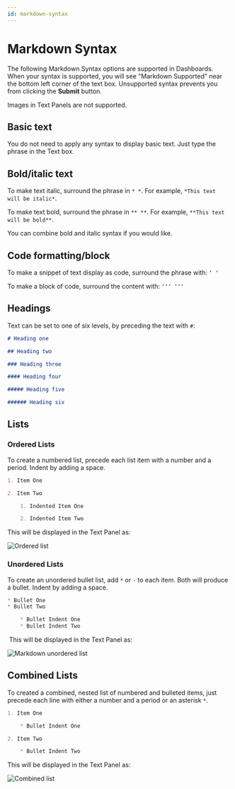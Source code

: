 ```yaml
---
id: markdown-syntax
---
```


# Markdown Syntax

The following Markdown Syntax options are supported in Dashboards. When your syntax is supported, you will see "Markdown Supported" near the bottom left corner of the text box. Unsupported syntax prevents you from clicking the **Submit** button.

Images in Text Panels are not supported.

## Basic text

You do not need to apply any syntax to display basic text. Just type the phrase in the Text box.

## Bold/italic text

To make text italic, surround the phrase in `* *`. For example, `*This text will be italic*`.

To make text bold, surround the phrase in `** **`. For example, `**This text will be bold**`.

You can combine bold and italic syntax if you would like.

## Code formatting/block

To make a snippet of text display as code, surround the phrase with: `‘ ‘ `

To make a block of code, surround the content with: `‘‘‘ ‘‘‘`

## Headings

Text can be set to one of six levels, by preceding the text with `#`:

```markdown
# Heading one

## Heading two

### Heading three

#### Heading four

##### Heading five

###### Heading six
```

## Lists

### Ordered Lists

To create a numbered list, precede each list item with a number and a
period. Indent by adding a space. 

```markdown
1. Item One

2. Item Two

    1. Indented Item One

    2. Indented Item Two
```

This will be displayed in the Text Panel as:

![Ordered list](/img/snippet/monitor-alert/markdown_ordered_list.png)

### Unordered Lists

To create an unordered bullet list, add `*` or `-` to each item. Both
will produce a bullet. Indent by adding a space.

```markdown
* Bullet One
* Bullet Two

    * Bullet Indent One
    * Bullet Indent Two
```

 This will be displayed in the Text Panel as:

![Markdown unordered list](/img/snippet/monitor-alert/markdown_unordered_list.png)

## Combined Lists

To created a combined, nested list of numbered and bulleted items, just precede each line with either a number and a period or an asterisk `*`.

```markdown
1. Item One

    * Bullet Indent One

2. Item Two

    * Bullet Indent Two
```

This will be displayed in the Text Panel as:

![Combined list](/img/snippet/monitor-alert/markdown_combined_list.png)
